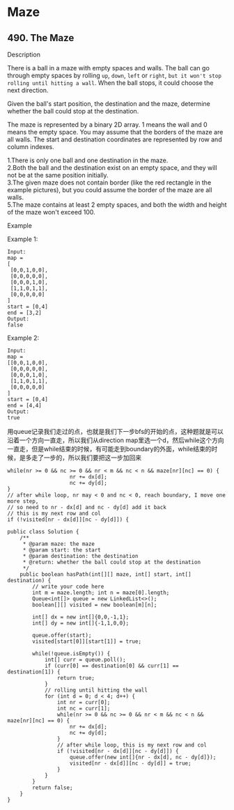 # Maze

## 490. The Maze

Description

There is a ball in a maze with empty spaces and walls. The ball can go through empty spaces by rolling `up`, `down`, `left` or `right`, `but it won't stop rolling until hitting a wall`. When the ball stops, it could choose the next direction.

Given the ball's start position, the destination and the maze, determine whether the ball could stop at the destination.

The maze is represented by a binary 2D array. 1 means the wall and 0 means the empty space. You may assume that the borders of the maze are all walls. The start and destination coordinates are represented by row and column indexes.

1.There is only one ball and one destination in the maze.\
2.Both the ball and the destination exist on an empty space, and they will not be at the same position initially.\
3.The given maze does not contain border (like the red rectangle in the example pictures), but you could assume the border of the maze are all walls.\
5.The maze contains at least 2 empty spaces, and both the width and height of the maze won't exceed 100.

Example

Example 1:

```
Input:
map = 
[
 [0,0,1,0,0],
 [0,0,0,0,0],
 [0,0,0,1,0],
 [1,1,0,1,1],
 [0,0,0,0,0]
]
start = [0,4]
end = [3,2]
Output:
false
```

Example 2:

```
Input:
map = 
[[0,0,1,0,0],
 [0,0,0,0,0],
 [0,0,0,1,0],
 [1,1,0,1,1],
 [0,0,0,0,0]
]
start = [0,4]
end = [4,4]
Output:
true
```

用queue记录我们走过的点，也就是我们下一步bfs的开始的点，这种题就是可以沿着一个方向一直走，所以我们从direction map里选一个d，然后while这个方向一直走，但是while结束的时候，有可能走到boundary的外面，while结束的时候，是多走了一步的，所以我们要把这一步加回来

```
while(nr >= 0 && nc >= 0 && nr < m && nc < n && maze[nr][nc] == 0) {
                    nr += dx[d];
                    nc += dy[d];
}
// after while loop, nr may < 0 and nc < 0, reach boundary, I move one more step, 
// so need to nr - dx[d] and nc - dy[d] add it back
// this is my next row and col
if (!visited[nr - dx[d]][nc - dy[d]]) {
```

```
public class Solution {
    /**
     * @param maze: the maze
     * @param start: the start
     * @param destination: the destination
     * @return: whether the ball could stop at the destination
     */
    public boolean hasPath(int[][] maze, int[] start, int[] destination) {
        // write your code here
        int m = maze.length; int n = maze[0].length;
        Queue<int[]> queue = new LinkedList<>();
        boolean[][] visited = new boolean[m][n];

        int[] dx = new int[]{0,0,-1,1};
        int[] dy = new int[]{-1,1,0,0};

        queue.offer(start);
        visited[start[0]][start[1]] = true;

        while(!queue.isEmpty()) {
            int[] curr = queue.poll();
            if (curr[0] == destination[0] && curr[1] == destination[1]) {
                return true;
            }
            // rolling until hitting the wall
            for (int d = 0; d < 4; d++) {
                int nr = curr[0]; 
                int nc = curr[1];
                while(nr >= 0 && nc >= 0 && nr < m && nc < n && maze[nr][nc] == 0) {
                    nr += dx[d];
                    nc += dy[d];
                }
                // after while loop, this is my next row and col
                if (!visited[nr - dx[d]][nc - dy[d]]) {
                    queue.offer(new int[]{nr - dx[d], nc - dy[d]});
                    visited[nr - dx[d]][nc - dy[d]] = true;
                }
            }
        }
        return false;
    }
}
```
